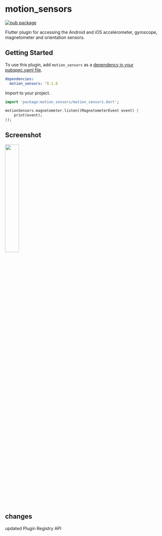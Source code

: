 # motion_sensors

[![pub package](https://img.shields.io/pub/v/motion_sensors.svg)](https://pub.dev/packages/motion_sensors)

Flutter plugin for accessing the Android and iOS accelerometer, gyroscope, magnetometer and orientation sensors.

## Getting Started

To use this plugin, add `motion_sensors` as a [dependency in your pubspec.yaml
file](https://flutter.io/platform-plugins/).

```yaml
dependencies:
  motion_sensors: ^0.1.0
```

Import to your project.

``` dart
import 'package:motion_sensors/motion_sensors.dart';

motionSensors.magnetometer.listen((MagnetometerEvent event) {
    print(event);
});

```

## Screenshot

<img src="https://github.com/zesage/motion_sensors/raw/master/screenshot.png" width="30%" />


## changes 
updated Plugin Registry API
